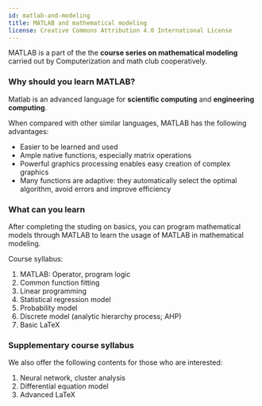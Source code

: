 ```yaml
---
id: matlab-and-modeling
title: MATLAB and mathematical modeling
license: Creative Commons Attribution 4.0 International License
---
```


MATLAB is a part of the the **course series on mathematical modeling** carried out by Computerization and math club cooperatively.

### Why should you learn MATLAB?

Matlab is an advanced language for **scientific computing** and **engineering computing**.

When compared with other similar languages, MATLAB has the following advantages:

- Easier to be learned and used
- Ample native functions, especially matrix operations
- Powerful graphics processing enables easy creation of complex graphics
- Many functions are adaptive: they automatically select the optimal algorithm, avoid errors and improve efficiency

### What can you learn

After completing the studing on basics, you can program mathematical models through MATLAB to learn the usage of MATLAB in mathematical modeling.

Course syllabus:

1. MATLAB: Operator, program logic
2. Common function fitting
3. Linear programming
4. Statistical regression model
5. Probability model
6. Discrete model (analytic hierarchy process; AHP)
7. Basic LaTeX

### Supplementary course syllabus

We also offer the following contents for those who are interested:

1. Neural network, cluster analysis
2. Differential equation model
3. Advanced LaTeX
